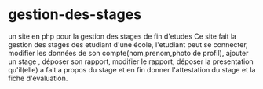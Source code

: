 # gestion-des-stages
un site en php pour la gestion des stages de fin d'etudes
Ce site fait la gestion des stages des etudiant d'une école, l'etudiant peut se connecter, modifier les données de son compte(nom,prenom,photo de profil),
ajouter un stage , déposer son rapport, modifier le rapport, déposer la presentation qu'il(elle) a fait a propos du stage et en fin donner l'attestation du stage
et la fiche d'évaluation.
